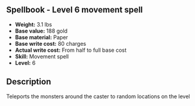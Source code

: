 ## Spellbook - Level 6 movement spell
- **Weight:** 3.1 lbs
- **Base value:** 188 gold
- **Base material:** Paper
- **Base write cost:** 80 charges
- **Actual write cost:** From half to full base cost
- **Skill:** Movement spell
- **Level:** 6
## Description
Teleports the monsters around the caster to random locations on the level
